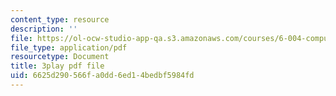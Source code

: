 ```yaml
---
content_type: resource
description: ''
file: https://ol-ocw-studio-app-qa.s3.amazonaws.com/courses/6-004-computation-structures-spring-2017/6625d290566fa0dd6ed14bedbf5984fd_3HIV4MnLGCw.pdf
file_type: application/pdf
resourcetype: Document
title: 3play pdf file
uid: 6625d290-566f-a0dd-6ed1-4bedbf5984fd
---
```

